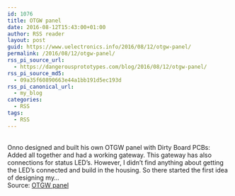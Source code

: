 ```yaml
---
id: 1076
title: OTGW panel
date: 2016-08-12T15:43:00+01:00
author: RSS reader
layout: post
guid: https://www.uelectronics.info/2016/08/12/otgw-panel/
permalink: /2016/08/12/otgw-panel/
rss_pi_source_url:
  - https://dangerousprototypes.com/blog/2016/08/12/otgw-panel/
rss_pi_source_md5:
  - 09a35f60890663e44a1bb191d5ec193d
rss_pi_canonical_url:
  - my_blog
categories:
  - RSS
tags:
  - RSS
---
```

&#013;  
Onno designed and built his own OTGW panel with Dirty Board PCBs: Added all together and had a working gateway. This gateway has also connections for status LED’s. However, I didn’t find anything about getting the LED’s connected and build in the housing. So there started the first idea of designing my…&#013;  
Source: <a href="https://dangerousprototypes.com/blog/2016/08/12/otgw-panel/" target="_blank">OTGW panel</a>